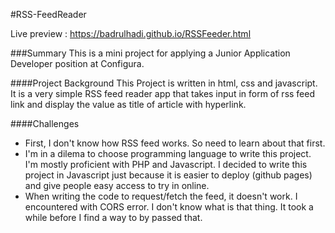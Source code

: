 #RSS-FeedReader

Live preview : https://badrulhadi.github.io/RSSFeeder.html

###Summary
This is a mini project for applying a Junior Application Developer position at Configura.

####Project Background
This Project is written in html, css and javascript. It is a very simple RSS feed reader app that takes input in form of rss feed link and display the value as title of article with hyperlink.

####Challenges
- First, I don't know how RSS feed works. So need to learn about that first. 
- I'm in a dilema to choose programming language to write this project. I'm mostly proficient with PHP and Javascript. I decided to write this project in Javascript just because it is easier to deploy (github pages) and give people easy access to try in online.
- When writing the code to request/fetch the feed, it doesn't work. I encountered with CORS error. I don't know what is that thing. It took a while before I find a way to by passed that. 
